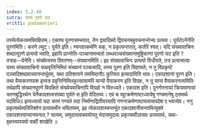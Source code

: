 ```yaml
---
index: 5.2.48
sutra: तस्य पूरणे डट्
vritti: padamanjari
---
```


 तस्येत्येकत्वमविवक्षितम्। एकश्य पूरणासम्भवात्, तेन द्व्यादिब्यो द्विवचनबहुवचनान्तेभ्यः प्रत्ययः। पूर्यतेऽनेनेति पूरणमिति। करणे ल्युट्। पूर्यते इति। ण्यन्तात्कर्मणि यक्, न प्रकृत्यन्तरात्, कर्तरि श्यत्। यदि संख्यावाचिनः शब्दात्पूरणे प्रत्ययो भवति, इहापि प्राप्नोति-पञ्चानामन्यतो लब्धपञ्चसंख्यानामुष्ट्रिकाणां पूरणो घट इति ? तत्राह--येनेति। संख्येत्यस्य विवरणम्--संख्यानमिति। इह संख्यावाचिनः प्रत्ययो विधीयते, तत्र प्रत्यासत्या यस्य संख्यावाचिनो यत्प्रवृत्तिनिमितं संख्यानं पञ्चत्वादि, तस्य पूरण इति विज्ञायते; न तु विप्रकृष्टे पञ्चादिशब्दवाच्यानन्तर्भूतम्, यथा ठतिशायने तमविष्ठनौऽ कुत्सित इत्यादाविति भावः। एकादशानां पूरण इति। तथा वैयाकरणपाश इत्यत्र प्रवृत्तिनिमितकुत्सायामपि याप्यो वैयाकरण इति विग्रहः, न तु याप्यं वैयाकरणत्वमितिः तथेहापि संख्यानपूरणे विवक्षिते संख्येयवाचिनापि विग्रहो न विरुध्यते। एकादश इति। पुनर्गणनायां क्रियमाणायां चरणबुद्धिस्थेन येनैकादशत्वसंख्या पूर्यते स इति वेदितव्यः। एवं च व्युत्क्रमेणाष्टाध्यायेषु गण्यमानेषु ठ्समर्थः पदविधिःऽ इत्यध्यायो यदा चरमं गण्यते तदा निर्माणाद्वितीयस्यापि गणनाक्रमेणाष्टमत्वव्यपदेश ए भवत्येव। ननु प्रकृत्यर्थव्यतिरिक्तेन प्रत्ययार्थेन भवितव्यम्, इह त्वेकादशस्वन्तर्भूत एकादशानीयन्तामित्युक्ते एकादशस्याप्यानयनात् ? सत्यम्, समुदायावचवयोस्तु भेदासमुदायः प्रकृत्यर्थोऽवयवः प्रत्ययार्थः, यथा-वृक्षस्यावयवो वार्क्षी शाखेति ॥